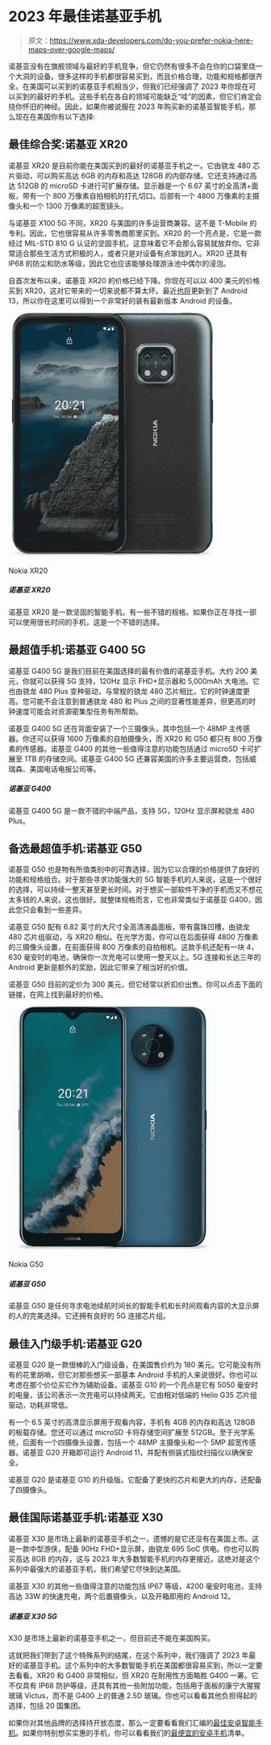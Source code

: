 # 2023 年最佳诺基亚手机

> 原文：<https://www.xda-developers.com/do-you-prefer-nokia-here-maps-over-google-maps/>

诺基亚没有在旗舰领域与最好的手机竞争，但它仍然有很多不会在你的口袋里烧一个大洞的设备。很多这样的手机都很容易买到，而且价格合理，功能和规格都很齐全。在美国可以买到的诺基亚手机相当少，但我们已经强调了 2023 年你现在可以买到的最好的手机。这些手机在各自的领域可能缺乏“哇”的因素，但它们肯定会挠你怀旧的神经。因此，如果你被说服在 2023 年购买新的诺基亚智能手机，那么现在在美国你有以下选择:

## 最佳综合奖:诺基亚 XR20

诺基亚 XR20 是目前你能在美国买到的最好的诺基亚手机之一。它由骁龙 480 芯片驱动，可以购买高达 6GB 的内存和高达 128GB 的内部存储。它还支持通过高达 512GB 的 microSD 卡进行可扩展存储。显示器是一个 6.67 英寸的全高清+面板，带有一个 800 万像素自拍相机的打孔切口。后部有一个 4800 万像素的主摄像头和一个 1300 万像素的超宽镜头。

与诺基亚 X100 5G 不同，XR20 与美国的许多运营商兼容。这不是 T-Mobile 的专利。因此，它也很容易从许多零售商那里买到。XR20 的一个亮点是，它是一款经过 MIL-STD 810 G 认证的坚固手机，这意味着它不会那么容易就放弃你。它非常适合那些生活方式积极的人，或者只是对设备有点笨拙的人。XR20 还具有 IP68 的防尘和防水等级，因此它也应该能够处理游泳池中偶尔的浸泡。

自首次发布以来，诺基亚 XR20 的价格已经下降。你现在可以以 400 美元的价格买到 XR20，这对它带来的一切来说都不算太坏。最近[也将](https://www.xda-developers.com/nokia-g50-xr20-android-13/)更新到了 Android 13，所以你在这里可以得到一个非常好的装有最新版本 Android 的设备。

 <picture>![The Nokia XR20 is a rugged smartphone that has some decent specifications. If you're looking for a phone that will last you a long time, this is a good option.](img/6b845c57b0666a1c110e51db7a019e95.png)</picture> 

Nokia XR20

##### 诺基亚 XR20

诺基亚 XR20 是一款坚固的智能手机，有一些不错的规格。如果你正在寻找一部可以使用很长时间的手机，这是一个不错的选择。

## 最超值手机:诺基亚 G400 5G

诺基亚 G400 5G 是我们目前在美国选择的最有价值的诺基亚手机。大约 200 美元，你就可以获得 5G 支持，120Hz 显示 FHD+显示器和 5,000mAh 大电池。它也由骁龙 480 Plus 变种驱动，与常规的骁龙 480 芯片相比，它的时钟速度更高。您可能不会注意到普通骁龙 480 和 Plus 之间的显著性能差异，但更高的时钟速度可能会对资源密集型任务有所帮助。

诺基亚 G400 5G 还在背面安装了一个三摄像头，其中包括一个 48MP 主传感器。你还可以获得 1600 万像素的自拍摄像头，而 XR20 和 G50 都只有 800 万像素的传感器。诺基亚 G400 的其他一些值得注意的功能包括通过 microSD 卡可扩展至 1TB 的存储空间。诺基亚 G400 5G 还兼容美国的许多主要运营商，包括威瑞森、美国电话电报公司等。

##### 诺基亚 G400

诺基亚 G400 5G 是一款不错的中端产品，支持 5G，120Hz 显示屏和骁龙 480 Plus。

## 备选最超值手机:诺基亚 G50

诺基亚 G50 也是物有所值类别中的可靠选择，因为它以合理的价格提供了良好的功能和规格组合。对于那些寻求功能强大的 5G 智能手机的人来说，这是一个很好的选择，可以持续一整天甚至更长时间。对于想买一部软件干净的手机而又不想花太多钱的人来说，这也很好。就整体规格而言，它也非常类似于诺基亚 G400，因此您只会看到一些差异。

诺基亚 G50 配有 6.82 英寸的大尺寸全高清液晶面板，带有露珠凹槽，由骁龙 480 芯片组驱动，与 XR20 相似。在光学方面，你可以在后面获得 4800 万像素的三摄像头设置，在前面获得 800 万像素的自拍相机。这款手机还配有一块 4，630 毫安时的电池，确保你一次充电可以使用一整天以上。5G 连接和长达三年的 Android 更新是额外的奖励，因此它带来了相当好的价值。

诺基亚 G50 目前的定价为 300 美元，但它经常以折扣价出售。你可以点击下面的链接，在网上找到最好的价格。

 <picture>![The Nokia G50 is a perfect choice for anyone looking for a smartphone with good battery life and a large display to watch content on for long periods of time. It's also got a good chipset with 5G connectivity.](img/d04648ce6d0e48f7b3d4b524de2c2310.png)</picture> 

Nokia G50

##### 诺基亚 G50

诺基亚 G50 是任何寻求电池续航时间长的智能手机和长时间观看内容的大显示屏的人的完美选择。它还拥有良好的 5G 连接芯片组。

## 最佳入门级手机:诺基亚 G20

诺基亚 G20 是一款很棒的入门级设备，在美国售价约为 180 美元。它可能没有所有的花里胡哨，但它对那些想买一部基本 Android 手机的人来说很好。你也可以考虑在那个价位买它作为辅助设备。诺基亚 G10 的一个亮点是它有 5050 毫安时的电量，该公司表示一次充电可以持续两天。它由相对低端的 Helio G35 芯片组驱动，功耗非常低。

有一个 6.5 英寸的高清显示屏用于观看内容，手机有 4GB 的内存和高达 128GB 的板载存储。您还可以通过 microSD 卡将存储空间扩展至 512GB。至于光学系统，后面有一个四摄像头设置，包括一个 48MP 主摄像头和一个 5MP 超宽传感器。诺基亚 G20 开箱即可运行 Android 11，并配有侧装式指纹扫描仪以确保安全。

诺基亚 G20 是诺基亚 G10 的升级版。它配备了更快的芯片和更大的内存，还配备了四摄像头。

## 最佳国际诺基亚手机:诺基亚 X30

诺基亚 X30 是市场上最新的诺基亚手机之一，遗憾的是它还没有在美国上市。这是一款中型游侠，配备 90Hz FHD+显示屏，由骁龙 695 SoC 供电。你也可以购买高达 8GB 的内存，这与 2023 年大多数智能手机的内存更接近。这绝对是这个系列中最强大的诺基亚手机，我们希望它尽快到达美国。

诺基亚 X30 的其他一些值得注意的功能包括 IP67 等级，4200 毫安时电池，支持高达 33W 的快速充电，两个后置摄像头，以及开箱即用的 Android 12。

##### 诺基亚 X30 5G

X30 是市场上最新的诺基亚手机之一，但目前还不能在美国购买。

这就把我们带到了这个特殊系列的结尾，在这个系列中，我们强调了 2023 年最好的诺基亚手机。这个系列中的大多数智能手机在美国都很容易买到，所以一定要去看看。XR20 和 G400 非常相似，但 XR20 在耐用性方面略胜 G400 一筹。它不仅具有 IP68 防护等级，还具有其他一些附加功能，包括用于面板的康宁大猩猩玻璃 Victus，而不是 G400 上的普通 2.5D 玻璃。你也可以看看其他负担得起的选择，包括 20 国集团。

如果你对其他品牌的选择持开放态度，那么一定要看看我们汇编的[最佳安卓智能手机](https://www.xda-developers.com/best-android-phones/)。如果你特别想买实惠的手机，你可以看看我们的[最便宜的安卓手机](https://www.xda-developers.com/best-cheap-android-phones/)清单。